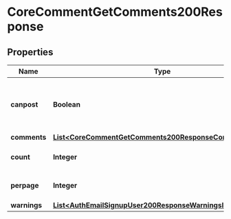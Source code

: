 

# CoreCommentGetComments200Response


## Properties

| Name | Type | Description | Notes |
|------------ | ------------- | ------------- | -------------|
|**canpost** | **Boolean** | Whether the user can post in this comment area. |  [optional] |
|**comments** | [**List&lt;CoreCommentGetComments200ResponseCommentsInner&gt;**](CoreCommentGetComments200ResponseCommentsInner.md) |  |  |
|**count** | **Integer** | Total number of comments. |  [optional] |
|**perpage** | **Integer** | Number of comments per page. |  [optional] |
|**warnings** | [**List&lt;AuthEmailSignupUser200ResponseWarningsInner&gt;**](AuthEmailSignupUser200ResponseWarningsInner.md) |  |  [optional] |



